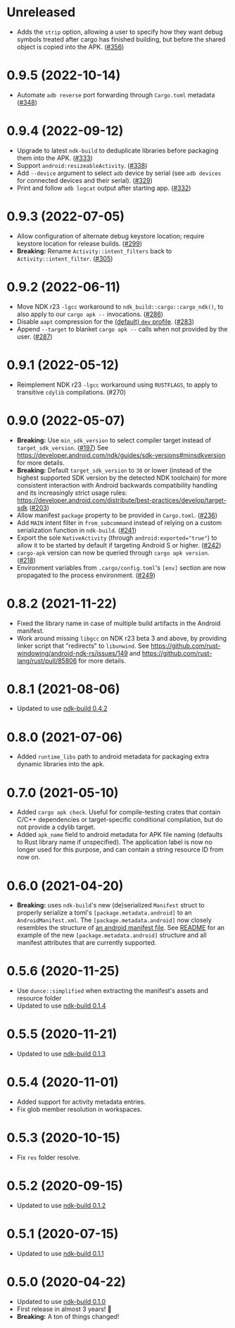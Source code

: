 # Unreleased

- Adds the `strip` option, allowing a user to specify how they want debug symbols treated after cargo has finished building, but before the shared object is copied into the APK. ([#356](https://github.com/rust-windowing/android-ndk-rs/pull/356))

# 0.9.5 (2022-10-14)

- Automate `adb reverse` port forwarding through `Cargo.toml` metadata ([#348](https://github.com/rust-windowing/android-ndk-rs/pull/348))

# 0.9.4 (2022-09-12)

- Upgrade to latest `ndk-build` to deduplicate libraries before packaging them into the APK. ([#333](https://github.com/rust-windowing/android-ndk-rs/pull/333))
- Support `android:resizeableActivity`. ([#338](https://github.com/rust-windowing/android-ndk-rs/pull/338))
- Add `--device` argument to select `adb` device by serial (see `adb devices` for connected devices and their serial). ([#329](https://github.com/rust-windowing/android-ndk-rs/pull/329))
- Print and follow `adb logcat` output after starting app. ([#332](https://github.com/rust-windowing/android-ndk-rs/pull/332))

# 0.9.3 (2022-07-05)

- Allow configuration of alternate debug keystore location; require keystore location for release builds. ([#299](https://github.com/rust-windowing/android-ndk-rs/pull/299))
- **Breaking:** Rename `Activity::intent_filters` back to `Activity::intent_filter`. ([#305](https://github.com/rust-windowing/android-ndk-rs/pull/305))

# 0.9.2 (2022-06-11)

- Move NDK r23 `-lgcc` workaround to `ndk_build::cargo::cargo_ndk()`, to also apply to our `cargo apk --` invocations. ([#286](https://github.com/rust-windowing/android-ndk-rs/pull/286))
- Disable `aapt` compression for the [(default) `dev` profile](https://doc.rust-lang.org/cargo/reference/profiles.html). ([#283](https://github.com/rust-windowing/android-ndk-rs/pull/283))
- Append `--target` to blanket `cargo apk --` calls when not provided by the user. ([#287](https://github.com/rust-windowing/android-ndk-rs/pull/287))

# 0.9.1 (2022-05-12)

- Reimplement NDK r23 `-lgcc` workaround using `RUSTFLAGS`, to apply to transitive `cdylib` compilations. (#270)

# 0.9.0 (2022-05-07)

- **Breaking:** Use `min_sdk_version` to select compiler target instead of `target_sdk_version`. ([#197](https://github.com/rust-windowing/android-ndk-rs/pull/197))
  See https://developer.android.com/ndk/guides/sdk-versions#minsdkversion for more details.
- **Breaking:** Default `target_sdk_version` to `30` or lower (instead of the highest supported SDK version by the detected NDK toolchain)
  for more consistent interaction with Android backwards compatibility handling and its increasingly strict usage rules:
  https://developer.android.com/distribute/best-practices/develop/target-sdk
  ([#203](https://github.com/rust-windowing/android-ndk-rs/pull/203))
- Allow manifest `package` property to be provided in `Cargo.toml`. ([#236](https://github.com/rust-windowing/android-ndk-rs/pull/236))
- Add `MAIN` intent filter in `from_subcommand` instead of relying on a custom serialization function in `ndk-build`. ([#241](https://github.com/rust-windowing/android-ndk-rs/pull/241))
- Export the sole `NativeActivity` (through `android:exported="true"`) to allow it to be started by default if targeting Android S or higher. ([#242](https://github.com/rust-windowing/android-ndk-rs/pull/242))
- `cargo-apk` version can now be queried through `cargo apk version`. ([#218](https://github.com/rust-windowing/android-ndk-rs/pull/218))
- Environment variables from `.cargo/config.toml`'s `[env]` section are now propagated to the process environment. ([#249](https://github.com/rust-windowing/android-ndk-rs/pull/249))

# 0.8.2 (2021-11-22)

- Fixed the library name in case of multiple build artifacts in the Android manifest.
- Work around missing `libgcc` on NDK r23 beta 3 and above, by providing linker script that "redirects" to `libunwind`.
  See https://github.com/rust-windowing/android-ndk-rs/issues/149 and https://github.com/rust-lang/rust/pull/85806 for more details.

# 0.8.1 (2021-08-06)

- Updated to use [ndk-build 0.4.2](../ndk-build/CHANGELOG.md#042-2021-08-06)

# 0.8.0 (2021-07-06)

- Added `runtime_libs` path to android metadata for packaging extra dynamic libraries into the apk.

# 0.7.0 (2021-05-10)

- Added `cargo apk check`. Useful for compile-testing crates that contain C/C++ dependencies or
  target-specific conditional compilation, but do not provide a cdylib target.
- Added `apk_name` field to android metadata for APK file naming (defaults to Rust library name if unspecified).
  The application label is now no longer used for this purpose, and can contain a string resource ID from now on.

# 0.6.0 (2021-04-20)

- **Breaking:** uses `ndk-build`'s new (de)serialized `Manifest` struct to properly serialize a toml's `[package.metadata.android]` to an `AndroidManifest.xml`. The `[package.metadata.android]` now closely resembles the structure of [an android manifest file](https://developer.android.com/guide/topics/manifest/manifest-element). See [README](README.md) for an example of the new `[package.metadata.android]` structure and all manifest attributes that are currently supported.

# 0.5.6 (2020-11-25)

- Use `dunce::simplified` when extracting the manifest's assets and resource folder
- Updated to use [ndk-build 0.1.4](../ndk-build/CHANGELOG.md#014-2020-11-25)

# 0.5.5 (2020-11-21)

- Updated to use [ndk-build 0.1.3](../ndk-build/CHANGELOG.md#013-2020-11-21)

# 0.5.4 (2020-11-01)

- Added support for activity metadata entries.
- Fix glob member resolution in workspaces.

# 0.5.3 (2020-10-15)

- Fix `res` folder resolve.

# 0.5.2 (2020-09-15)

- Updated to use [ndk-build 0.1.2](../ndk-build/CHANGELOG.md#012-2020-09-15)

# 0.5.1 (2020-07-15)

- Updated to use [ndk-build 0.1.1](../ndk-build/CHANGELOG.md#011-2020-07-15)

# 0.5.0 (2020-04-22)

- Updated to use [ndk-build 0.1.0](../ndk-build/CHANGELOG.md#010-2020-04-22)
- First release in almost 3 years! 🎉
- **Breaking:** A ton of things changed!
